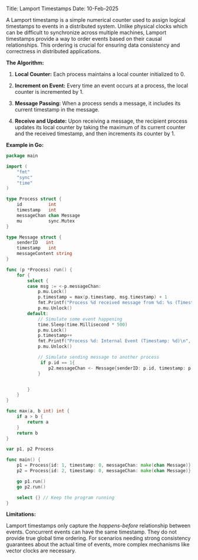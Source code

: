 Title: Lamport Timestamps
Date: 10-Feb-2025

A Lamport timestamp is a simple numerical counter used to assign logical timestamps to events in a distributed system. Unlike physical clocks which can be difficult to synchronize across multiple machines, Lamport timestamps provide a way to order events based on their causal relationships. This ordering is crucial for ensuring data consistency and correctness in distributed applications.

**The Algorithm:**

1. **Local Counter:** Each process maintains a local counter initialized to 0.

2. **Increment on Event:** Every time an event occurs at a process, the local counter is incremented by 1.

3. **Message Passing:** When a process sends a message, it includes its current timestamp in the message.

4. **Receive and Update:** Upon receiving a message, the recipient process updates its local counter by taking the maximum of its current counter and the received timestamp, and then increments its counter by 1.

**Example in Go:**

```go
package main

import (
    "fmt"
    "sync"
    "time"
)

type Process struct {
    id          int
    timestamp   int
    messageChan chan Message
    mu          sync.Mutex
}

type Message struct {
    senderID   int
    timestamp   int
    messageContent string
}

func (p *Process) run() {
    for {
        select {
        case msg := <-p.messageChan:
            p.mu.Lock()
            p.timestamp = max(p.timestamp, msg.timestamp) + 1
            fmt.Printf("Process %d received message from %d: %s (Timestamp: %d)\n", p.id, msg.senderID, msg.messageContent, p.timestamp)
            p.mu.Unlock()
        default:
            // Simulate some event happening
            time.Sleep(time.Millisecond * 500)
            p.mu.Lock()
            p.timestamp++
            fmt.Printf("Process %d: Internal Event (Timestamp: %d)\n", p.id, p.timestamp)
            p.mu.Unlock()

            // Simulate sending message to another process
             if p.id == 1{
                p2.messageChan <- Message{senderID: p.id, timestamp: p.timestamp, messageContent: "Hello from P1"}
            }


        }
    }
}

func max(a, b int) int {
    if a > b {
        return a
    }
    return b
}

var p1, p2 Process

func main() {
    p1 = Process{id: 1, timestamp: 0, messageChan: make(chan Message)}
    p2 = Process{id: 2, timestamp: 0, messageChan: make(chan Message)}

    go p1.run()
    go p2.run()

    select {} // Keep the program running
}


```

**Limitations:**

Lamport timestamps only capture the *happens-before* relationship between events.  Concurrent events can have the same timestamp.  They do not provide true global time ordering.  For scenarios needing strong consistency guarantees about the actual time of events, more complex mechanisms like vector clocks are necessary.
